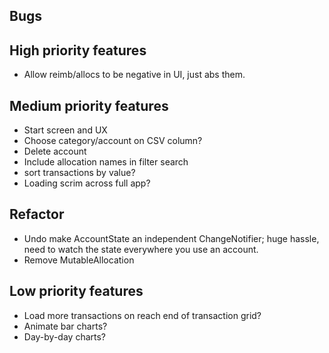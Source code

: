## Bugs
  

## High priority features
- Allow reimb/allocs to be negative in UI, just abs them.


## Medium priority features
- Start screen and UX
- Choose category/account on CSV column?
- Delete account
- Include allocation names in filter search
- sort transactions by value?
- Loading scrim across full app?


## Refactor
- Undo make AccountState an independent ChangeNotifier; huge hassle, need to watch the state everywhere you use an account.
- Remove MutableAllocation


## Low priority features
- Load more transactions on reach end of transaction grid?
- Animate bar charts?
- Day-by-day charts?
